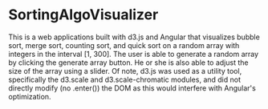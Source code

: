 # SortingAlgoVisualizer
This is a web applications built with d3.js and Angular that visualizes bubble sort, merge sort, counting sort, and quick sort 
on a random array with integers in the interval [1, 300]. The user is able to generate a random array by clicking the generate array 
button. He or she is also able to adjust the size of the array using a slider.
Of note, d3.js was used as a utility tool, specifically the d3.scale and d3.scale-chromatic modules, and did not directly modify (no .enter()) the DOM as this would interfere with Angular's optimization. 
